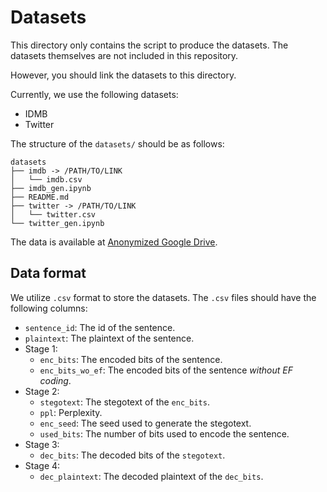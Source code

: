 # Datasets

This directory only contains the script to produce the datasets. The datasets themselves are not included in this repository.

However, you should link the datasets to this directory.

Currently, we use the following datasets:
* IDMB
* Twitter

The structure of the `datasets/` should be as follows:
```
datasets
├── imdb -> /PATH/TO/LINK
│   └── imdb.csv
├── imdb_gen.ipynb
├── README.md
├── twitter -> /PATH/TO/LINK
│   └── twitter.csv
└── twitter_gen.ipynb
```

The data is available at [Anonymized Google Drive](https://dl.orangedox.com/J6IvQASqoc8Ys8YjBD).

## Data format

We utilize `.csv` format to store the datasets. The `.csv` files should have the following columns:
* `sentence_id`: The id of the sentence.
* `plaintext`: The plaintext of the sentence.
* Stage 1:
  * `enc_bits`: The encoded bits of the sentence.
  * `enc_bits_wo_ef`: The encoded bits of the sentence *without EF coding*.
* Stage 2:
  * `stegotext`: The stegotext of the `enc_bits`.
  * `ppl`: Perplexity.
  * `enc_seed`: The seed used to generate the stegotext.
  * `used_bits`: The number of bits used to encode the sentence.
* Stage 3:
  * `dec_bits`: The decoded bits of the `stegotext`.
* Stage 4:
  * `dec_plaintext`: The decoded plaintext of the `dec_bits`.

